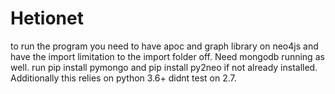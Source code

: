 # Hetionet
 to run the program you need to have apoc and graph library on neo4js
 and have the import limitation to the import folder off. Need mongodb running as well.
 run pip install pymongo and pip install py2neo if not already installed. Additionally this relies on python 3.6+ didnt test on 2.7.
